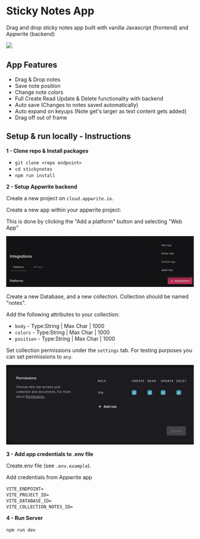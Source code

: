 # Sticky Notes App

Drag and drop sticky notes app built with vanilla Javascript (frontend) and Appwrite (backend)


 <img src="assets/demo.gif"> 

## App Features

  - Drag & Drop notes
  - Save note position
  - Change note colors
  - Full Create Read Update & Delete functionality with backend
  - Auto save (Changes to notes saved automatically)
  - Auto expand on keyups (Note get's larger as text content gets added)
  - Drag off out of frame

  ## Setup & run locally - Instructions

 **1 - Clone repo & Install packages**

 - `git clone <repo endpoint>`
 - `cd stickynotes`
 - `npm run install`
 
 **2 - Setup Appwrite backend**

 Create a new project on `cloud.appwrite.io`.

 Create a new app within your appwrite project:

 This is done by clicking the "Add a platform" button and selecting "Web App"

 <img src="assets/add-platform.png"> 
   
Create a new Database, and a new collection. Collection should be named "notes".

Add the following attributes to your collection:

- `body` - Type:String | Max Char | 1000
- `colors` - Type:String | Max Char | 1000
- `position` - Type:String | Max Char | 1000


Set collection permissions under the `settings` tab. For testing purposes you can set permissions to `any`.

 <img src="assets/permissions.png"> 


 **3 - Add app credentials to .env file**

Create.env file (see `.env.example`).

Add credentials from Appwrite app

 ```
VITE_ENDPOINT=
VITE_PROJECT_ID=
VITE_DATABASE_ID=
VITE_COLLECTION_NOTES_ID=
 ```

**4 - Run Server**

`npm run dev`